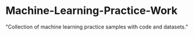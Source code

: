 # Machine-Learning-Practice-Work
"Collection of machine learning practice samples with code and datasets."
